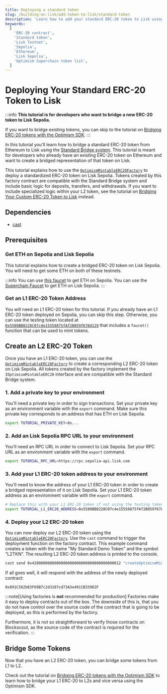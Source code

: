 ```yaml
---
title: Deploying a standard token
slug: /building-on-lisk/add-token-to-lisk/standard-token
description: 'Learn how to add your standard ERC-20 token to Lisk using the standard bridge.'
keywords:
  [
    'ERC-20 contract',
    'Standard token',
    'Lisk Testnet',
    'Sepolia',
    'Ethereum',
    'Lisk Sepolia',
    'Optimism Superchain token list',
  ]
---
```


# Deploying Your Standard ERC-20 Token to Lisk

:::info
**This tutorial is for developers who want to bridge a new ERC-20 token to Lisk Sepolia.**
<!-- If you want to bridge existing tokens, you can skip to the tutorial on [Bridging ERC-20 tokens to Lisk](../bridge-tokens-to-lisk). -->
If you want to bridge existing tokens, you can skip to the tutorial on [Bridging ERC-20 tokens with the Optimism SDK](https://docs.optimism.io/builders/app-developers/tutorials/cross-dom-bridge-erc20).
:::

In this tutorial you'll learn how to bridge a standard ERC-20 token from Ethereum to Lisk using the [Standard Bridge system](https://docs.optimism.io/builders/dapp-developers/bridging/standard-bridge).
This tutorial is meant for developers who already have an existing ERC-20 token on Ethereum and want to create a bridged representation of that token on Lisk.

This tutorial explains how to use the [`OptimismMintableERC20Factory`](https://github.com/ethereum-optimism/optimism/blob/186e46a47647a51a658e699e9ff047d39444c2de/packages/contracts-bedrock/contracts/universal/OptimismMintableERC20Factory.sol) to deploy a standardized ERC-20 token on Lisk Sepolia.
Tokens created by this factory contract are compatible with the Standard Bridge system and include basic logic for deposits, transfers, and withdrawals.
If you want to include specialized logic within your L2 token, see the tutorial on [Bridging Your Custom ERC-20 Token to Lisk](./custom-token) instead.

## Dependencies

*   [cast](https://book.getfoundry.sh/getting-started/installation)

## Prerequisites

### Get ETH on Sepolia and Lisk Sepolia

This tutorial explains how to create a bridged ERC-20 token on Lisk Sepolia.
You will need to get some ETH on both of these testnets.

:::info
You can use [this faucet](https://sepoliafaucet.com) to get ETH on Sepolia.
You can use the [Superchain Faucet](https://app.optimism.io/faucet?utm_source=docs) to get ETH on Lisk Sepolia.
:::

### Get an L1 ERC-20 Token Address

You will need an L1 ERC-20 token for this tutorial.
If you already have an L1 ERC-20 token deployed on Sepolia, you can skip this step.
Otherwise, you can use the testing token located at [`0x5589BB8228C07c4e15558875fAf2B859f678d129`](https://sepolia.etherscan.io/address/0x5589BB8228C07c4e15558875fAf2B859f678d129) that includes a `faucet()` function that can be used to mint tokens.

## Create an L2 ERC-20 Token

Once you have an L1 ERC-20 token, you can use the [`OptimismMintableERC20Factory`](https://github.com/ethereum-optimism/optimism/blob/186e46a47647a51a658e699e9ff047d39444c2de/packages/contracts-bedrock/contracts/universal/OptimismMintableERC20Factory.sol) to create a corresponding L2 ERC-20 token on Lisk Sepolia.
All tokens created by the factory implement the `IOptimismMintableERC20` interface and are compatible with the Standard Bridge system.

### 1. Add a private key to your environment

You'll need a private key in order to sign transactions.
Set your private key as an environment variable with the `export` command.
Make sure this private key corresponds to an address that has ETH on Lisk Sepolia.

```bash
export TUTORIAL_PRIVATE_KEY=0x...
```

### 2. Add an Lisk Sepolia RPC URL to your environment

You'll need an RPC URL in order to connect to Lisk Sepolia.
Set your RPC URL as an environment variable with the `export` command.

```bash 
export TUTORIAL_RPC_URL=https://rpc.sepolia-api.lisk.com
```

### 3. Add your L1 ERC-20 token address to your environment

You'll need to know the address of your L1 ERC-20 token in order to create a bridged representation of it on Lisk Sepolia.
Set your L1 ERC-20 token address as an environment variable with the `export` command.

```bash
# Replace this with your L1 ERC-20 token if not using the testing token!
export TUTORIAL_L1_ERC20_ADDRESS=0x5589BB8228C07c4e15558875fAf2B859f678d129
```

### 4. Deploy your L2 ERC-20 token

You can now deploy our L2 ERC-20 token using the [`OptimismMintableERC20Factory`](https://github.com/ethereum-optimism/optimism/blob/186e46a47647a51a658e699e9ff047d39444c2de/packages/contracts-bedrock/contracts/universal/OptimismMintableERC20Factory.sol).
Use the `cast` command to trigger the deployment function on the factory contract.
This example command creates a token with the name "My Standard Demo Token" and the symbol "L2TKN".
The resulting L2 ERC-20 token address is printed to the console.

```bash 
cast send 0x4200000000000000000000000000000000000012 "createOptimismMintableERC20(address,string,string)" $TUTORIAL_L1_ERC20_ADDRESS "My Standard Demo Token" "L2TKN" --private-key $TUTORIAL_PRIVATE_KEY --rpc-url $TUTORIAL_RPC_URL --json | jq -r '.logs[0].topics[2]' | cast parse-bytes32-address
```

If all goes well, it will respond with the address of the newly deployed contract:

```text
0x891C582b83F69B7c2d3107cd73A3e491CB33962F
```

:::note[Using factories is **not** recommended for production]
Factories make it easy to deploy contracts out of the box. 
The downside of this is, that you do not have control over the source code of the contract that is going to be deployed, as this is performed by the factory.

Furthermore, it is not so straightforward to verify those contracts on Blockscout, as the source code of the contract is required for the verification.
:::

## Bridge Some Tokens

Now that you have an L2 ERC-20 token, you can bridge some tokens from L1 to L2.
<!-- Check out the tutorial on [Bridging ERC-20 tokens to Lisk](../bridge-tokens-to-lisk.md) to learn how to bridge your L1 ERC-20 to L2s and vice versa using the Optimism SDK. -->
Check out the tutorial on [Bridging ERC-20 tokens with the Optimism SDK](https://docs.optimism.io/builders/app-developers/tutorials/cross-dom-bridge-erc20) to learn how to bridge your L1 ERC-20 to L2s and vice versa using the Optimism SDK.

<!-- ## Add to the Superchain Token List

The [Superchain Token List](https://github.com/ethereum-optimism/ethereum-optimism.github.io#readme) is a common list of tokens deployed on chains within the Optimism Superchain.
This list is used by services like the [Optimism Bridge UI](https://app.optimism.io/bridge).
If you want your OP Mainnet token to be included in this list, take a look at the [review process and merge criteria](https://github.com/ethereum-optimism/ethereum-optimism.github.io#review-process-and-merge-criteria). -->
